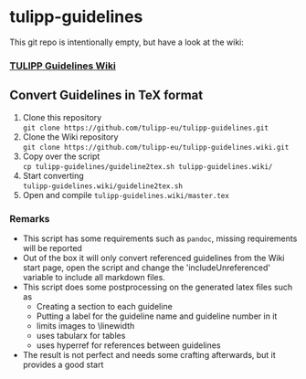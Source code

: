 # tulipp-guidelines

This git repo is intentionally empty, but have a look at the wiki:

### [TULIPP Guidelines Wiki](https://github.com/tulipp-eu/tulipp-guidelines/wiki)

## Convert Guidelines in TeX format

1. Clone this repository  
`git clone https://github.com/tulipp-eu/tulipp-guidelines.git`
2. Clone the Wiki repository  
`git clone https://github.com/tulipp-eu/tulipp-guidelines.wiki.git`
3. Copy over the script  
`cp tulipp-guidelines/guideline2tex.sh tulipp-guidelines.wiki/`
4. Start converting  
`tulipp-guidelines.wiki/guideline2tex.sh`
5. Open and compile `tulipp-guidelines.wiki/master.tex`

### Remarks
 * This script has some requirements such as `pandoc`, missing requirements will be reported
 * Out of the box it will only convert referenced guidelines from the Wiki start page, open the script and change the 'includeUnreferenced' variable to include all markdown files.
 * This script does some postprocessing on the generated latex files such as  
    * Creating a section to each guideline
    * Putting a label for the guideline name and guideline number in it
    * limits images to \linewidth
    * uses tabularx for tables
    * uses hyperref for references between guidelines
 * The result is not perfect and needs some crafting afterwards, but it provides a good start
